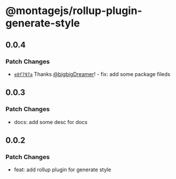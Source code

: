 # @montagejs/rollup-plugin-generate-style

## 0.0.4

### Patch Changes

- [`e8f797a`](https://github.com/bigbigDreamer/montage/commit/e8f797a) Thanks [@bigbigDreamer](https://github.com/bigbigDreamer)! - fix: add some package fileds

## 0.0.3

### Patch Changes

- docs: add some desc for docs

## 0.0.2

### Patch Changes

- feat: add rollup plugin for generate style
